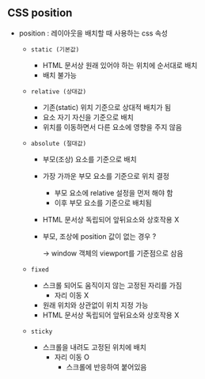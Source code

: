 ## CSS position
- position : 레이아웃을 배치할 때 사용하는 css 속성
    - `static (기본값)`
        - HTML 문서상 원래 있어야 하는 위치에 순서대로 배치
        - 배치 불가능
    - `relative (상대값)`
        - 기존(static) 위치 기준으로 상대적 배치가 됨
        - 요소 자기 자신을 기준으로 배치
        - 위치를 이동하면서 다른 요소에 영향을 주지 않음
    - `absolute (절대값)`
        - 부모(조상) 요소를 기준으로 배치
        - 가장 가까운 부모 요소를 기준으로 위치 결정
            - 부모 요소에 relative 설정을 먼저 해야 함
            - 이후 부모 요소를 기준으로 배치됨
        - HTML 문서상 독립되어 앞뒤요소와 상호작용 X
        - 부모, 조상에 position 값이 없는 경우 ?
            
            → window 객체의 viewport를 기준점으로 삼음
            
    - `fixed`
        - 스크롤 되어도 움직이지 않는 고정된 자리를 가짐
            - 자리 이동 X
        - 원래 위치와 상관없이 위치 지정 가능
        - HTML 문서상 독립되어 앞뒤요소와 상호작용 X
    - `sticky`
        - 스크롤을 내려도 고정된 위치에 배치
            - 자리 이동 O
                - 스크롤에 반응하여 붙어있음
